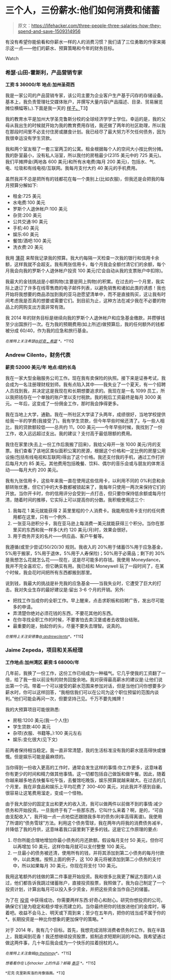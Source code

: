 # 三个人，三份薪水:他们如何消费和储蓄

> 原文：<https://lifehacker.com/three-people-three-salaries-how-they-spend-and-save-1509314956>

有没有希望你能偷看和你薪水一样的人的消费习惯？我们请了三位勇敢的作家来揭示这一点——他们的薪水、预算策略和今年的财务目标。

Watch

### 希瑟·山田-霍斯利，产品营销专家

**工资:$ 36000/年**
**地点:加州圣荷西**

我是一家公司的产品营销专家，该公司主要为企业客户生产基于闪存的存储设备。基本上，我负责管理社交媒体账户，并撰写大量内容(产品描述、目录、贸易展览摊位横幅等)。).下面是我一天的 [样子。](https://medium.com/a-day-in-the-life-of/9a819886328c)T3】

我的教育水平是加州大学圣克鲁斯分校的全球经济学学士学位。幸运的是，我的父母从我出生的时候就开始为我的教育费用存钱，我还做了两年的社区助理，所以我在那段时间里不必支付住房或膳食计划。我已经尽了最大努力不欠任何债务，因为我很幸运没有学生贷款。

我和两个室友租了一套三室两卫的公寓。租金根据每个人的空间大小按比例分摊。我的卧室最小，没有私人浴室，所以我付的房租最少(2315 美元中的 725 美元)。我们平摊押金(两地各 600 美元)和所有水电费(每月 200 美元)，包括水、气、电、垃圾和有线电视/互联网。我每月支付大约 40 美元的手机费用。

虽然我并不总是把所有的钱都花在每一个类别上(比如衣服)，但我还是会把我的每月预算分解如下:

*   租金:725 美元
*   水电费:100 美元
*   罗斯个人退休帐户:100 美元
*   杂货:200 美元
*   公共交通:90 美元
*   手机:40 美元
*   娱乐:60 美元
*   餐馆/酒吧:100 美元
*   洗衣费:20 美元

我用 [薄荷](https://lifehacker.com/how-to-create-and-stick-to-a-realistic-budget-with-mi-5725282) 来帮我记录我的预算。我大约每隔一天检查一次我的银行和信用卡余额，这样我就不会超支。我有两张信用卡，每个月我会全额付清它们的余额，每个月我会向我的罗斯个人退休帐户投资 100 美元(它会自动从我的支票账户中扣除)。

我最大的金钱挑战是小额购物(主要是网上购物)的积累。在过去的一个月里，我实际上退订了许多在线零售商的电子邮件列表，以避免销售和诸如此类的诱惑！我也开始将我想要的商品添加到我的亚马逊愿望清单中，而不是直接购买，这让我有时间考虑我是否真的想要或需要它们。到目前为止，这种方法在减少我在不必要的物品上的网购支出方面非常有效。

我 2014 年的财务目标是继续向我的罗斯个人退休帐户和应急基金缴款，并攒够钱至少出国旅行一次。在为我的预期费用(如上所述)做预算后，我的任何额外的钱都被分成 60/40，作为我的应急和旅行基金。

<small>*在推特上关注希瑟*</small>[<small>*@好奇 _ 希瑟*</small>](http://twitter.com/curious_heather) <small>*。*T15】</small>

### Andrew Cilento，财务代表

**薪资:52000 美元/年**
**地点:纽约长岛**

我在一家大型金融服务公司工作。现在我有卖保险的执照。接下来是证券考试，我会成为一名注册理财规划师。我有点陷入其中——我失业了一个夏天，有一个招聘人员找到我，并决定这是我现在和长期想要追求的。我现在是一名 1099 员工，所以我把钱存在一个单独的账户里以支付税款。我的税后工资最终是每月 3000 美元。一年后，这变成了一份佣金工作，那时我会挣得更多。

我在当地上大学，通勤。我在一所社区大学读了头两年，成绩很好，当地学校提供给我一半的学费(我接受了)。我有学生贷款，但今年早些时候还清了。与一些人相比，我的贷款额较低——总共约 11，000 美元——今年早些时候，我找到了一份工作，收入远远超过支出。我的建议？支付高于最低限额的费用。

我住在家里(失去上一份工作后我搬了回来)，我给父母开一张 1000 美元/月的支票。我们查看了该地区类似面积公寓的房源，根据这个价格和一定比例的房屋公用设施(包括有线电视和互联网)得出了这个价格。我还支付我的手机，通过工作打折后每月大约 85 美元。其他费用包括晚餐、饮料、偶尔的音乐会或与朋友的体育活动——每月大约 200 美元。

我有九张信用卡，这些年来我一直在使用这些信用卡，以利用不同的 0%利息和余额转账优惠，但它们中的大多数都被锁起来了，我每年只使用一两次来保持它们的开放。当你开卡时，你的信用评分会受到一点打击，但只要你保持低余额或每月付清，随着时间的推移，它实际上可以提高你的分数。我积极使用这三个:

1.  我每花 1 美元就能获得 2 英里里程的个人消费卡。我能用信用卡支付的任何费用都在这里，只有一个例外...
2.  一张亚马逊积分卡，我在亚马逊上每消费一美元就能获得三个积分。当你在那里买的东西和我一样多(大约 120 美元/月)时，效果会很好。
3.  用于商务开支的名片——供应品、客户午餐等。

我遵循(或至少尝试)50/20/30 规则。我收入的 20%用于储蓄(5%用于应急基金，5%用于搬家，5%用于退休，5%用于人寿保险)；50%用于必需品；剩下的 30%是我想怎么花就怎么花——现在，这是尽可能多的存钱。我使用 Moneydance，我并不完全喜欢它，但它确实有用。我已经和 Moneywell 玩了一段时间了，在某个时候，我会花时间把所有东西都搬到那里。

说到钱，我最大的挑战是补充我的应急基金——当我失业时，它遭受了巨大的打击。我对失业生存的最好建议是:留出 3-6 个月的开销。另外:

*   把找工作当成你的全职工作。早上醒来，点击求职板和招聘广告，发出尽可能多的申请。
*   弄清楚你绝对必须花钱的东西，不要花其他的东西。
*   在你寻找全职工作的时候，不要害怕去卖汉堡或者去收银台结账。
*   最重要的是，抬起你的头，尽量不要失去理智。说真的。

<small>*在推特上关注安德鲁*</small>[<small>*@ andrewcilento*</small>](http://twitter.com/andrewcilento)<small>*。*T15】</small>

### Jaime Zepeda，项目和关系经理

**工作地点:加州湾区**
**薪资:$ 68000/年**

几年前，我换了一份工作，这份工作已经成为一种福气。它几乎使我的工资翻了一倍，给了我一些以前没有的财务回旋余地。我对获得最高薪水的建议是:让他们说出第一个词。带着一个可以接受的薪水范围来参加对话，但是当他们问你想要多少薪水时，你可以这样回答，“我相信我们可以在公司为这个职位预留的范围内谈判。”他们可能会再问一次，但要坚持己见。千万不要先摊牌！

我的大预算项目可能很熟悉:

*   房租:1200 美元(我一个人住)
*   学生贷款:400 美元
*   杂项(衣服、书籍等。):100 美元左右
*   娱乐:变化很大(见下文)

前两者保持相当稳定。我一直非常清楚，我的生活标准没有我的薪水提高得快或慷慨。但是娱乐可能是最麻烦的。

当你得到一份收入更高的工作时，通常会发生这样的事情:你工作更多，这意味着你有更少的时间和精力做其他事情。这一切都包括自己做饭和做午餐。因此，随着你越来越多地去快餐车吃午饭，去餐馆吃晚饭，娱乐预算就越来越大。在过去的几个月里，我在非食品和娱乐上平均花费了 300-400 美元，对此我并不感到自豪。很容易让这笔费用溜走，变成一个怪物。

由于我大部分的固定支出和更大的收入流，我可以做两件以前做不到的事情:减少债务和开始投资。一旦我终于有了一些那东西，它叫什么来着？啊，是的，“可自由支配收入”，我开始一点一点地偿还跟随我多年的债务(利率高得离谱)。我使用了所谓的“债务雪球”方法。利用这个债务雪球，我在两年内将我的消费债务减半，并降低了我的月供，这意味着我口袋里剩下更多的钱。这是它工作原理的要点:

1.  尽你所能合理地增加你最小债务的月还款额。假设每月支付 50 美元，但你可以再增加 50 美元，这样你每月就可以支付整整 100 美元。
2.  一旦最小的债务被还清，使用所有的钱，并将其添加到第二小债务的每月付款中，以此类推。按照上面的例子，这 100 美元将被添加到第二小债务的支付中，所以如果每月 30 美元，你现在将支付 130 美元。

我用这笔额外的钱做的第二件事是开始投资。我和很多比我更了解这方面的人谈过，他们都告诉我跳过储蓄账户，直接投资股票，我照做了。我为自己制定了一个投资计划，计算出每月可以投入多少资金，并把这些资金当作自己的储蓄。

为了在 [投资](https://lifehacker.com/how-can-i-get-started-investing-in-the-stock-market-1376782232) 中获得成功，你需要两样东西:好奇心和耐心。研究你想投资的公司，确保它们是为稳定和稳步增长而建立的。当你最终把你的钱放进他们的金库时，等着吧。收益不会马上、明天或下周到来；至少在五年内，把你的钱当成不属于你的*。长期投资是一种比你想象的更加保守的策略。*

对于 2014 年，我有几个目标。首先，我想完成消除消费者债务的工作。我在半路上，我能闻到花香！我还想继续投资股票，抵制追求短期利润的冲动。我希望通过做这两件事，几十年后我会成为一个快乐的拄着拐杖的人。

<small>*在推特上关注詹姆*</small>[<small>*@ thehimay*</small>](https://twitter.com/thehimay)<small>*。*T15】</small>

<small>*想看看你在 Lifehacker 上的作品？邮箱*</small> [<small>*泰莎*</small>](mailto:tessa@lifehacker.com) <small>*。*T15】</small>

<small>*尼克·克里斯库洛的肖像插画。*T3】</small>